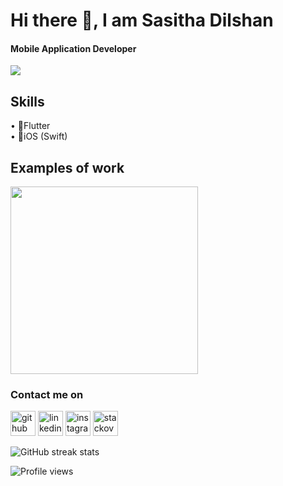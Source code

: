 



# Hi there 👋, I am Sasitha Dilshan
#### Mobile Application Developer
<img src ='https://user-images.githubusercontent.com/33307043/150482657-adf7a762-58be-454a-88bf-c694af7aa519.gif' />


## Skills
• 📱Flutter <br>
• 📱iOS (Swift)

## Examples of work
<img src='https://user-images.githubusercontent.com/33307043/150483150-73ff34a4-9432-415a-81a6-621ada6e0ef9.gif' height=300 />



### Contact me on


[<img src='https://cdn.jsdelivr.net/npm/simple-icons@3.0.1/icons/github.svg' alt='github' height='40'>](https://github.com/SasithaDil)  [<img src='https://cdn.jsdelivr.net/npm/simple-icons@3.0.1/icons/linkedin.svg' alt='linkedin' height='40'>](https://www.linkedin.com/in/Sasitha-Digamadulla/)  [<img src='https://cdn.jsdelivr.net/npm/simple-icons@3.0.1/icons/instagram.svg' alt='instagram' height='40'>](https://www.instagram.com/Sasitha_dil/)  [<img src='https://cdn.jsdelivr.net/npm/simple-icons@3.0.1/icons/stackoverflow.svg' alt='stackoverflow' height='40'>](https://stackoverflow.com/users/user:10083812)  

![GitHub streak stats](https://github-readme-streak-stats.herokuapp.com/?user=SasithaDil)  

![Profile views](https://gpvc.arturio.dev/SasithaDil)  
